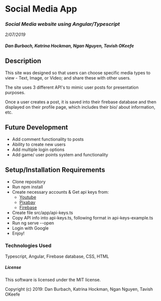 
# **Social Media App**

### _Social Media website using Angular/Typescript_
  _2/07/2019_

##### _Dan Burbach, Katrina Hockman, Ngan Nguyen, Tavish OKeefe_

## __Description__

  This site was designed so that users can choose specific media types to view - Text, Image, or Video; and share these with other users.

  The site uses 3 different API's to mimic user posts for presentation purposes.

  Once a user creates a post, it is saved into their firebase database and then displayed on their profile page, which includes their bio/ about information, etc.

## __Future Development__
  * Add comment functionality to posts
  * Ability to create new users
  * Add multiple login options
  * Add game/ user points system and functionality


## __Setup/Installation Requirements__

  * Clone repository
  * Run npm install
  * Create necessary accounts & Get api keys from:
    * [Youtube](https://developers.google.com/youtube/)
    * [Pixabay](https://pixabay.com/api/docs/)
    * [Firebase](https://firebase.google.com/)
  * Create file src/app/api-keys.ts
  * Copy API info into api-keys.ts, following format in api-keys-example.ts
  * Run ng serve --open
  * Login with Google
  * Enjoy!



### __Technologies Used__

  Typescript, Angular, Firebase database, CSS, HTML

##### License

  This software is licensed under the MIT license.

  Copyright (c) 2019: Dan Burbach, Katrina Hockman, Ngan Nguyen, Tavish OKeefe
